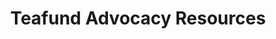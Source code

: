 ---
layout: link
link_url: https://www.tearfund.org/get-involved/resources?Audience=Advocacy
title: Teafund Advocacy Resources
source: Tearfund
card: 
petal: Rooted Worship
task: 
---